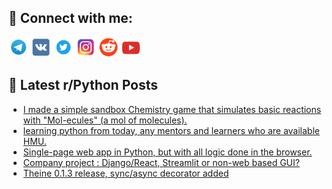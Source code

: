 ## 🔎 Connect with me:
[<img src="https://github.com/bullbesh/bullbesh/blob/main/images/Telegram.png" width="32" height="32" />](https://t.me/bullbesh)
[<img src="https://github.com/bullbesh/bullbesh/blob/main/images/VK.png" width="32" height="32" />](https://vk.com/bullbesh)
[<img src="https://github.com/bullbesh/bullbesh/blob/main/images/Twitter.png" width="32" height="32" />](https://twitter.com/bullbesh1)
[<img src="https://github.com/bullbesh/bullbesh/blob/main/images/Instagram.png" width="32" height="32" />](https://www.instagram.com/bullbesh)
[<img src="https://github.com/bullbesh/bullbesh/blob/main/images/Reddit.png" width="32" height="32" />](https://www.reddit.com/user/bullbesh)
[<img src="https://github.com/bullbesh/bullbesh/blob/main/images/YouTube.png" width="32" height="32" />](https://www.youtube.com/channel/UCtfjRs6uzgq5mfm8S06WTcg)

## 📕 Latest r/Python Posts
<!-- BLOG-POST-LIST:START -->
- [I made a simple sandbox Chemistry game that simulates basic reactions with &quot;Mol-ecules&quot; &lpar;a mol of molecules&rpar;.](https://www.reddit.com/r/Python/comments/114diaf/i_made_a_simple_sandbox_chemistry_game_that/)
- [learning python from today, any mentors and learners who are available HMU.](https://www.reddit.com/r/Python/comments/114dd7d/learning_python_from_today_any_mentors_and/)
- [Single-page web app in Python, but with all logic done in the browser.](https://www.reddit.com/r/Python/comments/114axwn/singlepage_web_app_in_python_but_with_all_logic/)
- [Company project : Django/React, Streamlit or non-web based GUI?](https://www.reddit.com/r/Python/comments/1149swv/company_project_djangoreact_streamlit_or_nonweb/)
- [Theine 0.1.3 release, sync/async decorator added](https://www.reddit.com/r/Python/comments/1148b76/theine_013_release_syncasync_decorator_added/)
<!-- BLOG-POST-LIST:END -->
